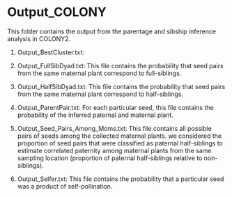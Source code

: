 # Output_COLONY

This folder contains the output from the parentage and sibship inference analysis in COLONY2.

1. Output_BestCluster.txt: 

2. Output_FullSibDyad.txt: This file contains the probability that seed pairs from the same maternal plant correspond to full-siblings.

3. Output_HalfSibDyad.txt: This file contains the probability that seed pairs from the same maternal plant correspond to half-siblings.

4. Output_ParentPair.txt: For each particular seed, this file contains the probability of the inferred paternal and maternal plant.

5. Output_Seed_Pairs_Among_Moms.txt: This file contains all possible pairs of seeds among the collected maternal plants. we considered the proportion of seed pairs that were classified as paternal half-siblings to estimate correlated paternity among maternal plants from the same sampling location (proportion of paternal half-siblings relative to non-siblings).

6. Output_Selfer.txt: This file contains the probability that a particular seed was a product of self-pollination.